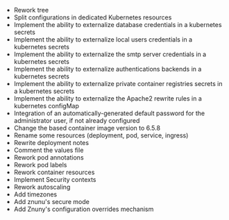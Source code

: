 * Rework tree
* Split configurations in dedicated Kubernetes resources
* Implement the ability to externalize database credentials in a kubernetes secrets
* Implement the ability to externalize local users credentials in a kubernetes secrets
* Implement the ability to externalize the smtp server credentials in a kubernetes secrets
* Implement the ability to externalize authentications backends in a kubernetes secrets
* Implement the ability to externalize private container registries secrets in a kubernetes secrets
* Implement the ability to externalize the Apache2 rewrite rules in a kubernetes configMap
* Integration of an automatically-generated default password for the administrator user, if not already configured
* Change the based container image version to 6.5.8
* Rename some resources (deployment, pod, service, ingress)
* Rewrite deployment notes
* Comment the values file
* Rework pod annotations
* Rework pod labels
* Rework container resources
* Implement Security contexts
* Rework autoscaling
* Add timezones
* Add znunu's secure mode
* Add Znuny's configuration overrides mechanism

